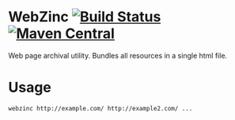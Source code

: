 # WebZinc [![Build Status](https://travis-ci.org/Karasiq/webzinc.svg?branch=master)](https://travis-ci.org/Karasiq/webzinc) [![Maven Central](https://maven-badges.herokuapp.com/maven-central/com.github.karasiq/webzinc_2.12/badge.svg)](https://maven-badges.herokuapp.com/maven-central/com.github.karasiq/webzinc_2.12)
Web page archival utility. Bundles all resources in a single html file.

# Usage
```
webzinc http://example.com/ http://example2.com/ ...
```